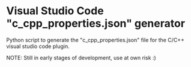 # Visual Studio Code "c_cpp_properties.json" generator

Python script to generate the "c_cpp_properties.json" file for the C/C++ visual studio code plugin.

NOTE: Still in early stages of development, use at own risk :)
